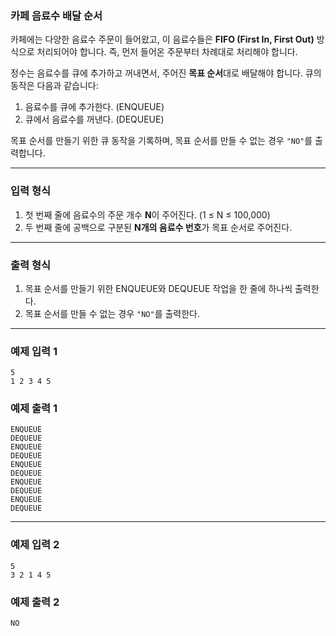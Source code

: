 ### **카페 음료수 배달 순서**

카페에는 다양한 음료수 주문이 들어왔고, 이 음료수들은 **FIFO (First In, First Out)** 방식으로 처리되어야 합니다. 즉, 먼저 들어온 주문부터 차례대로 처리해야 합니다.

정수는 음료수를 큐에 추가하고 꺼내면서, 주어진 **목표 순서**대로 배달해야 합니다. 큐의 동작은 다음과 같습니다:

1. 음료수를 큐에 추가한다. (ENQUEUE)
2. 큐에서 음료수를 꺼낸다. (DEQUEUE)

목표 순서를 만들기 위한 큐 동작을 기록하며, 목표 순서를 만들 수 없는 경우 `"NO"`를 출력합니다.

---

### **입력 형식**

1. 첫 번째 줄에 음료수의 주문 개수 **N**이 주어진다. (1 ≤ N ≤ 100,000)
2. 두 번째 줄에 공백으로 구분된 **N개의 음료수 번호**가 목표 순서로 주어진다.

---

### **출력 형식**

1. 목표 순서를 만들기 위한 ENQUEUE와 DEQUEUE 작업을 한 줄에 하나씩 출력한다.
2. 목표 순서를 만들 수 없는 경우 `"NO"`를 출력한다.

---

### **예제 입력 1**

```
5
1 2 3 4 5

```

### **예제 출력 1**

```
ENQUEUE
DEQUEUE
ENQUEUE
DEQUEUE
ENQUEUE
DEQUEUE
ENQUEUE
DEQUEUE
ENQUEUE
DEQUEUE

```

---

### **예제 입력 2**

```
5
3 2 1 4 5

```

### **예제 출력 2**

```objectivec
NO
```

